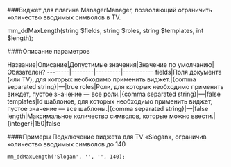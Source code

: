 ###Виджет для плагина ManagerManager, позволяющий ограничить количество вводимых символов в TV.

mm_ddMaxLength(string $fields, string $roles, string $templates, int $length);

####Описание параметров

Название|Описание|Допустимые значения|Значение по умолчанию|Обязателен?
--------|--------|---------|-----------
fields|Поля документа (или TV), для которых необходимо применить виджет.|{comma separated string}|—|true
roles|Роли, для которых необходимо применить виждет, пустое значение — все роли.|{comma separated string}|—|false
templates|Id шаблонов, для которых необходимо применить виджет, пустое значение — все шаблоны.|{comma separated string}|—|false
length|Максимальное количество символов, которые можно ввести.|{integer}|150|false

####Примеры
Подключение виджета для TV «Slogan», ограничив количество вводимых символов до 140
	
	mm_ddMaxLength('Slogan', '', '', 140);  
